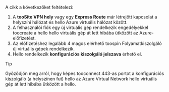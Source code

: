 A cikk a következőket feltételezi:

1. A **tooSite VPN hely** vagy egy **Express Route** már létrejött kapcsolat a helyszíni hálózat és hello Azure virtuális hálózat között.
2. A felhasználói fiók egy új virtuális gép rendelkezik engedélyekkel toocreate a hello hello virtuális gép át lett hibába ütközött az Azure-előfizetést.
3. Az előfizetéshez legalább 4 magos elérhető toospin Folyamatkiszolgáló új virtuális gépek rendelkezik.
4. Hello rendelkezik **konfigurációs kiszolgáló jelszava** érhető el.

> [!TIP]
> Győződjön meg arról, hogy képes tooconnect 443-as portot a konfigurációs kiszolgáló (a helyszínen fut) hello az Azure Virtual Network hello virtuális gép át lett hibába ütközött a hello.
